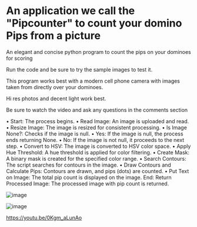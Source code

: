 # An application we call the "Pipcounter" to count your domino Pips from a picture 

An elegant and concise python program to count the pips on your dominoes for scoring

Run the code and be sure to try the sample images to test it. 

This program works best with a modern cell phone camera with images taken from directly over your dominoes.  

Hi res photos and decent light work best.

Be sure to watch the video and ask any questions in the comments section



• Start: The process begins.
• Read Image: An image is uploaded and read.
• Resize Image: The image is resized for consistent processing.
• Is Image None?: Checks if the image is null.
• Yes: If the image is null, the process ends returning None.
• No: If the image is not null, it proceeds to the next step.
• Convert to HSV: The image is converted to HSV color space.
• Apply Hue Threshold: A hue threshold is applied for color filtering.
• Create Mask: A binary mask is created for the specified color range.
• Search Contours: The script searches for contours in the image.
• Draw Contours and Calculate Pips: Contours are drawn, and pips (dots) are counted.
• Put Text on Image: The total pip count is displayed on the image.
End: Return Processed Image: The processed image with pip count is returned.

![image](https://github.com/jjmlovesgit/pipcounter/assets/47751509/8db4f74b-0eb5-4f12-8b94-05feb3f73724)


![image](https://github.com/jjmlovesgit/pipcounter/assets/47751509/8b3369d0-6b61-419e-9650-968547303885)

https://youtu.be/0Kgm_aLunAo

